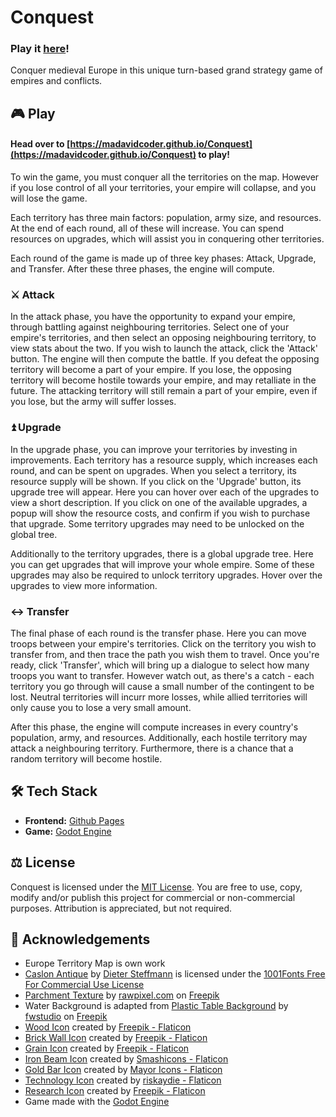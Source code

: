 # Conquest
### Play it [here](https://madavidcoder.github.io/Conquest)!
Conquer medieval Europe in this unique turn-based grand strategy game of empires and conflicts.

## 🎮 Play
#### Head over to [https://madavidcoder.github.io/Conquest](https://madavidcoder.github.io/Conquest) to play!

To win the game, you must conquer all the territories on the map. However if you lose control of all your territories, your empire will collapse, and you will lose the game.

Each territory has three main factors: population, army size, and resources. At the end of each round, all of these will increase. You can spend resources on upgrades, which will assist you in conquering other territories.

Each round of the game is made up of three key phases: Attack, Upgrade, and Transfer. After these three phases, the engine will compute.

### ⚔️ Attack
In the attack phase, you have the opportunity to expand your empire, through battling against neighbouring territories. Select one of your empire's territories, and then select an opposing neighbouring territory, to view stats about the two. If you wish to launch the attack, click the 'Attack' button. The engine will then compute the battle. If you defeat the opposing territory will become a part of your empire. If you lose, the opposing territory will become hostile towards your empire, and may retalliate in the future. The attacking territory will still remain a part of your empire, even if you lose, but the army will suffer losses.

### ⏫ Upgrade
In the upgrade phase, you can improve your territories by investing in improvements. Each territory has a resource supply, which increases each round, and can be spent on upgrades. When you select a territory, its resource supply will be shown. If you click on the 'Upgrade' button, its upgrade tree will appear. Here you can hover over each of the upgrades to view a short description. If you click on one of the available upgrades, a popup will show the resource costs, and confirm if you wish to purchase that upgrade. Some territory upgrades may need to be unlocked on the global tree.

Additionally to the territory upgrades, there is a global upgrade tree. Here you can get upgrades that will improve your whole empire. Some of these upgrades may also be required to unlock territory upgrades. Hover over the upgrades to view more information.

### ↔️ Transfer
The final phase of each round is the transfer phase. Here you can move troops between your empire's territories. Click on the territory you wish to transfer from, and then trace the path you wish them to travel. Once you're ready, click 'Transfer', which will bring up a dialogue to select how many troops you want to transfer. However watch out, as there's a catch - each territory you go through will cause a small number of the contingent to be lost. Neutral territories will incurr more losses, while allied territories will only cause you to lose a very small amount.

After this phase, the engine will compute increases in every country's population, army, and resources. Additionally, each hostile territory may attack a neighbouring territory. Furthermore, there is a chance that a random territory will become hostile.

## 🛠️ Tech Stack
- **Frontend:** [Github Pages](https://pages.github.com/)
- **Game:** [Godot Engine](https://godotengine.org/)

## ⚖️ License
Conquest is licensed under the [MIT License](https://github.com/MadAvidCoder/Frogger/blob/main/LICENSE). You are free to use, copy, modify and/or publish this project for commercial or non-commercial purposes. Attribution is appreciated, but not required.

## 🏅 Acknowledgements
- Europe Territory Map is own work
- [Caslon Antique](https://www.1001fonts.com/caslon-antique-font.html) by [Dieter Steffmann](https://www.1001fonts.com/users/steffmann/) is licensed under the [1001Fonts Free For Commercial Use License](https://www.1001fonts.com/licenses/ffc.html)
- [Parchment Texture](https://www.freepik.com/free-photo/wooden-floor-background_4100933.htm) by [rawpixel.com](https://www.freepik.com/author/rawpixel-com) on [Freepik](https://www.freepik.com/)
- Water Background is adapted from [Plastic Table Background](https://www.freepik.com/free-photo/color-plastic-table-background_1278280.htm) by [fwstudio](https://www.freepik.com/author/fwstudio) on [Freepik](https://www.freepik.com/)
- [Wood Icon](https://www.flaticon.com/free-icon/logs_2077113) created by [Freepik - Flaticon](https://www.flaticon.com/authors/freepik)
- [Brick Wall Icon](https://www.flaticon.com/free-icon/wall_698786) created by [Freepik - Flaticon](https://www.flaticon.com/authors/freepik)
- [Grain Icon](https://www.flaticon.com/free-icon/wheat_3662349) created by [Freepik - Flaticon](https://www.flaticon.com/authors/freepik)
- [Iron Beam Icon](https://www.flaticon.com/free-icon/beam_605796) created by [Smashicons - Flaticon](https://www.flaticon.com/authors/smashicons)
- [Gold Bar Icon](https://www.flaticon.com/free-icon/gold_9531176) created by [Mayor Icons - Flaticon](https://www.flaticon.com/authors/mayor-icons)
- [Technology Icon](https://www.flaticon.com/free-icon/digital-transformation_18665926) created by [riskaydie - Flaticon](https://www.flaticon.com/authors/riskaydie)
- [Research Icon](https://www.flaticon.com/free-icon/search_1018030) created by [Freepik - Flaticon](https://www.flaticon.com/authors/freepik)
- Game made with the [Godot Engine](https://godotengine.org/)